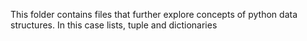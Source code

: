 This folder contains files that further explore concepts of python data structures. In this case lists, tuple and dictionaries
